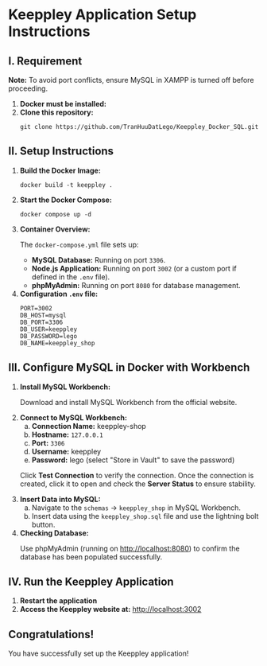 <h1>Keeppley Application Setup Instructions</h1>

<h2>I. Requirement</h2>
<div class="note">
    <strong>Note:</strong> To avoid port conflicts, ensure MySQL in XAMPP is turned off before proceeding.
</div>
<ol>
    <li><strong>Docker must be installed:</strong></li>
    <li>
        <strong>Clone this repository:</strong>
        <pre><code>git clone https://github.com/TranHuuDatLego/Keeppley_Docker_SQL.git</code></pre>
    </li>
</ol>

<h2>II. Setup Instructions</h2>
<ol>
    <li>
        <strong>Build the Docker Image:</strong>
        <pre><code>docker build -t keeppley .</code></pre>
    </li>
    <li>
        <strong>Start the Docker Compose:</strong>
        <pre><code>docker compose up -d</code></pre>
    </li>
    <li>
        <strong>Container Overview:</strong>
        <p>The <code>docker-compose.yml</code> file sets up:</p>
        <ul>
            <li><strong>MySQL Database:</strong> Running on port <code>3306</code>.</li>
            <li><strong>Node.js Application:</strong> Running on port <code>3002</code> (or a custom port if defined in the <code>.env</code> file).</li>
            <li><strong>phpMyAdmin:</strong> Running on port <code>8080</code> for database management.</li>
        </ul>
    </li>
    <li>
        <strong>Configuration <code>.env</code> file:</strong>
        <pre><code>PORT=3002
DB_HOST=mysql
DB_PORT=3306
DB_USER=keeppley
DB_PASSWORD=lego
DB_NAME=keeppley_shop</code></pre>
    </li>
</ol>

<h2>III. Configure MySQL in Docker with Workbench</h2>
<ol>
    <li>
        <strong>Install MySQL Workbench:</strong>
        <p>Download and install MySQL Workbench from the official website.</p>
    </li>
    <li>
        <strong>Connect to MySQL Workbench:</strong>
        <ol type="a">
            <li><strong>Connection Name:</strong> keeppley-shop</li>
            <li><strong>Hostname:</strong> <code>127.0.0.1</code></li>
            <li><strong>Port:</strong> <code>3306</code></li>
            <li><strong>Username:</strong> keeppley</li>
            <li>
                <strong>Password:</strong> lego 
                <span>(select "Store in Vault" to save the password)</span>
            </li>
        </ol>
        <p>Click <strong>Test Connection</strong> to verify the connection. Once the connection is created, click it to open and check the <strong>Server Status</strong> to ensure stability.</p>
    </li>
    <li>
        <strong>Insert Data into MySQL:</strong>
        <ol type="a">
            <li>Navigate to the <code>schemas</code> -> <code>keeppley_shop</code> in MySQL Workbench.</li>
            <li>
                Insert data using the <code>keeppley_shop.sql</code> file and use the lightning bolt button.
            </li>
        </ol>
    </li>
    <li>
        <strong>Checking Database:</strong>
        <p>Use phpMyAdmin (running on <a href="http://localhost:8080" target="_blank">http://localhost:8080</a>) to confirm the database has been populated successfully.</p>
    </li>
</ol>

<h2>IV. Run the Keeppley Application</h2>
<ol>
    <li><strong>Restart the application</strong></li>
    <li>
        <strong>Access the Keeppley website at:</strong>
        <a href="http://localhost:3002" target="_blank">http://localhost:3002</a>
    </li>
</ol>

<h2>Congratulations!</h2>
<p>You have successfully set up the Keeppley application!</p>
